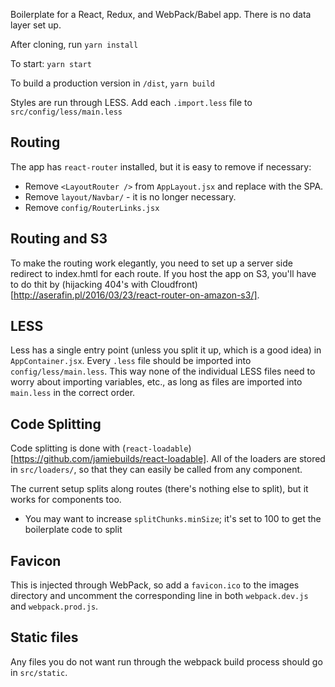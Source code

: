 Boilerplate for a React, Redux, and WebPack/Babel app. There is no data layer set up.

After cloning, run `yarn install`

To start: `yarn start`

To build a production version in `/dist`, `yarn build`

Styles are run through LESS. Add each `.import.less` file to `src/config/less/main.less`

## Routing
The app has `react-router` installed, but it is easy to remove if necessary:

- Remove `<LayoutRouter />` from `AppLayout.jsx` and replace with the SPA.
- Remove `layout/Navbar/` - it is no longer necessary.
- Remove `config/RouterLinks.jsx`

## Routing and S3
To make the routing work elegantly, you need to set up a server side redirect to index.hmtl for each route.
If you host the app on S3, you'll have to do thit by (hijacking 404's with Cloudfront)[http://aserafin.pl/2016/03/23/react-router-on-amazon-s3/].


## LESS
Less has a single entry point (unless you split it up, which is a good idea) in `AppContainer.jsx`. Every `.less` file should be imported into `config/less/main.less`. This way none of the individual LESS files need to worry about importing variables, etc., as long as files are imported into `main.less` in the correct order.

## Code Splitting
Code splitting is done with (`react-loadable`)[https://github.com/jamiebuilds/react-loadable]. All of the loaders are stored in `src/loaders/`, so that they can easily be called from any component. 

The current setup splits along routes (there's nothing else to split), but it works for components too.
- You may want to increase `splitChunks.minSize`; it's set to 100 to get the boilerplate code to split


## Favicon
This is injected through WebPack, so add a `favicon.ico` to the images directory and uncomment the corresponding line in both `webpack.dev.js` and `webpack.prod.js`.


## Static files
Any files you do not want run through the webpack build process should go in `src/static`.